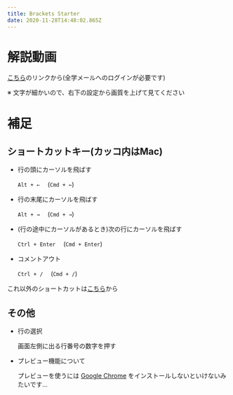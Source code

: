 ```yaml
---
title: Brackets Starter
date: 2020-11-28T14:48:02.865Z
---
```

# 解説動画

[こちら](https://drive.google.com/file/d/1cAAyZYMkYWU9Q0Y6usQbP6bAia8U0QG-/view?usp=sharing)のリンクから(全学メールへのログインが必要です)

※ 文字が細かいので、右下の設定から画質を上げて見てください

# 補足
## ショートカットキー(カッコ内はMac)

* 行の頭にカーソルを飛ばす

  `Alt + ←` 　(`Cmd + ←`)
* 行の末尾にカーソルを飛ばす

  `Alt + →` 　(`Cmd + →`)
* (行の途中にカーソルがあるとき)次の行にカーソルを飛ばす

  `Ctrl + Enter` 　(`Cmd + Enter`)
* コメントアウト

  `Ctrl + /` 　(`Cmd + /`)

これ以外のショートカットは[こちら](https://qiita.com/assialiholic/items/7683d94108b12f1ca3ad)から

## その他

* 行の選択

   画面左側に出る行番号の数字を押す

* プレビュー機能について

   プレビューを使うには [Google Chrome](https://www.google.com/intl/ja_jp/chrome/) をインストールしないといけないみたいです…